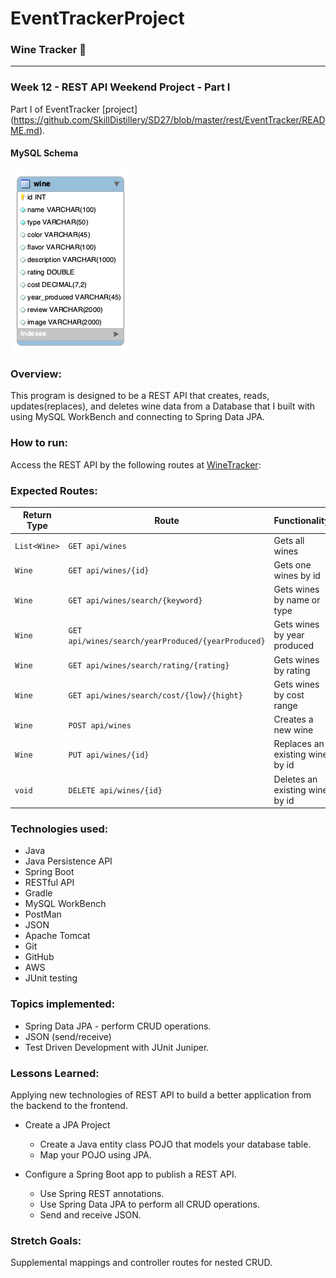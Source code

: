 # EventTrackerProject
### Wine Tracker :wine_glass:
__________________________________________________________
### Week 12 - REST API Weekend Project - Part I
Part I of EventTracker [project] (https://github.com/SkillDistillery/SD27/blob/master/rest/EventTracker/README.md).

#### MySQL Schema

![alt text](https://raw.githubusercontent.com/jrentschler-jpg/EventTrackerProject/main/DB/winetrackerdb.png "MySQL Schema")

### Overview:
This program is designed to be a REST API that creates, reads, updates(replaces), and deletes wine data from a Database that I built with using MySQL WorkBench and connecting to Spring Data JPA.

### How to run:
Access the REST API by the following routes at [WineTracker](http://localhost:8085/api/wines):


### Expected Routes:

| Return Type   | Route                                            | Functionality                  |
|---------------|--------------------------------------------------|--------------------------------|
| `List<Wine>`  |`GET api/wines`                                   | Gets all wines                 |
| `Wine`        |`GET api/wines/{id}`                              | Gets one wines by id           |
| `Wine`        |`GET api/wines/search/{keyword}`                  | Gets wines by name or type     |
| `Wine`        |`GET api/wines/search/yearProduced/{yearProduced}`| Gets wines by year produced    |
| `Wine`        |`GET api/wines/search/rating/{rating}`            | Gets wines by rating           |
| `Wine`        |`GET api/wines/search/cost/{low}/{hight}`         | Gets wines by cost range       |
| `Wine`        |`POST api/wines`                                  | Creates a new wine             |
| `Wine`        |`PUT api/wines/{id}`                              | Replaces an existing wine by id|
| `void`        |`DELETE api/wines/{id}`                           | Deletes an existing wine by id |


### Technologies used:
- Java
- Java Persistence API
- Spring Boot
- RESTful API
- Gradle
- MySQL WorkBench
- PostMan
- JSON
- Apache Tomcat
- Git
- GitHub
- AWS
- JUnit testing


### Topics implemented:
- Spring Data JPA - perform CRUD operations.
- JSON (send/receive)
- Test Driven Development with JUnit Juniper. 


### Lessons Learned:
Applying new technologies of REST API to build a better application from the backend to the frontend.

* Create a JPA Project
  * Create a Java entity class POJO that models your database table.
  * Map your POJO using JPA.

* Configure a Spring Boot app to publish a REST API.
  * Use Spring REST annotations.
  * Use Spring Data JPA to perform all CRUD operations.
  * Send and receive JSON.

### Stretch Goals:
Supplemental mappings and controller routes for nested CRUD.

